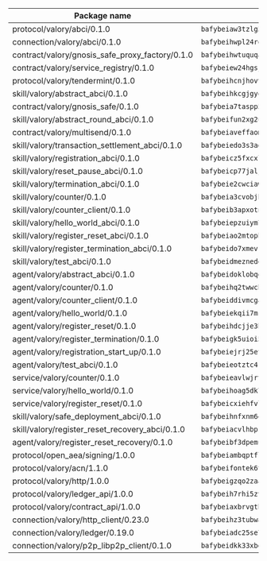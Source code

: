 | Package name                                                  | Package hash                                                  |
| ------------------------------------------------------------- | ------------------------------------------------------------- |
| protocol/valory/abci/0.1.0                                    | `bafybeiaw3tzlg3rkvnn5fcufblktmfwngmxugn4yo7pyjp76zz6aqtqcay` |
| connection/valory/abci/0.1.0                                  | `bafybeihwpl24rodaaacw5dpsmeazaaelm5j263fqderxm5xn7f5penm2bq` |
| contract/valory/gnosis_safe_proxy_factory/0.1.0               | `bafybeihwtuquqaimamkv26ucnyis4hc6lya34xwsx5n7hiksssnwfkekie` |
| contract/valory/service_registry/0.1.0                        | `bafybeiew24hgsjdasaqiikhulfa2rxgnh7pzpv2zzfwnsyfzbnrcj6dvjm` |
| protocol/valory/tendermint/0.1.0                              | `bafybeihcnjhovvyyfbkuw5sjyfx2lfd4soeocfqzxz54g67333m6nk5gxq` |
| skill/valory/abstract_abci/0.1.0                              | `bafybeihkcgjgyoleu6jgwhpffkzvflmybajlz5k2fkxhl3nngbbo6xzlsy` |
| contract/valory/gnosis_safe/0.1.0                             | `bafybeia7taspp5boe5235fdv5ejdix7fdhyy4kwp26qx2ng2oo3k7kk7iy` |
| skill/valory/abstract_round_abci/0.1.0                        | `bafybeifun2xg2ut3bqdauhphchl4vncqvmdw7b2gisurphmit2ihg45qp4` |
| contract/valory/multisend/0.1.0                               | `bafybeiaveffaomsnmsc5hx62o77u7ilma6eipox7m5lrwa56737ektva3i` |
| skill/valory/transaction_settlement_abci/0.1.0                | `bafybeiedo3s3adkz5glgqp6rcfar2e3ctlzdrha2iae2m4747vipluyjyu` |
| skill/valory/registration_abci/0.1.0                          | `bafybeicz5fxcxlivcgwfeog7eom6ytkblv62fnslfhi7di73b7hepuo52y` |
| skill/valory/reset_pause_abci/0.1.0                           | `bafybeicp77jaljr2c3jpim4x3u4fpvlmg5dzjxdzaxstfq3izfswrj2wiy` |
| skill/valory/termination_abci/0.1.0                           | `bafybeie2cwciawndceyhg52g27nd42ofnyhtupc6eflhx57l5uz2jh34y4` |
| skill/valory/counter/0.1.0                                    | `bafybeia3cvobjbvqfewxtfruu2yoefhv6x6s5jtkxpui6vatbym3otkumm` |
| skill/valory/counter_client/0.1.0                             | `bafybeib3apxotnry7gt6a5q2cesdobjlcb5bjqjuzwnp4f5naozbiyxvja` |
| skill/valory/hello_world_abci/0.1.0                           | `bafybeiepzuiym77th4hfpd3psempmxpnfvrzbonkvq4j4xggdwpp7mbw3i` |
| skill/valory/register_reset_abci/0.1.0                        | `bafybeiao2mtophm53j6fawtm6heav6v2vgmenwodrxne3gcj4e2qe3t44q` |
| skill/valory/register_termination_abci/0.1.0                  | `bafybeido7xmevr346ygpwmuhiojuxnlp3mqcisxl7izuixgpyfdluqvzae` |
| skill/valory/test_abci/0.1.0                                  | `bafybeidmeznedetpssx2cl7qqf6lqirggph4ybligngtrnfg64baifkzqi` |
| agent/valory/abstract_abci/0.1.0                              | `bafybeidoklobqgrb47oxxqnnkgadhgmg6qzusoy4gtyharj7sfsqe7ge3u` |
| agent/valory/counter/0.1.0                                    | `bafybeihq2twwcbdwc5mayl7bpzexq64aml2heznfszsaxoojzyzqttloq4` |
| agent/valory/counter_client/0.1.0                             | `bafybeiddivmcgauqdsbiedeenckltzyaukmyi3e4ccxp4cssqlqyadffwe` |
| agent/valory/hello_world/0.1.0                                | `bafybeiekqii7msxzpdgq2ggbjfzn43goq56qtzp45dwflw3ln7mscezlnm` |
| agent/valory/register_reset/0.1.0                             | `bafybeihdcjje3hewabg65sj57l22c2tb7lu2wmidqhgsbqsvcxb4j4qm2y` |
| agent/valory/register_termination/0.1.0                       | `bafybeigk5uioi5gc3rvzlwwie66kfdkradsdzseyjukdwqxk4m3hhgaxbm` |
| agent/valory/registration_start_up/0.1.0                      | `bafybeiejrj25et3aavgefcrh7fm2umf6j5a4ifdsbsnm6e3zr3fzclap6a` |
| agent/valory/test_abci/0.1.0                                  | `bafybeieotztc4rygmvjdvztvgatct5uddujqfkcucgmrcd4qnjt5535vle` |
| service/valory/counter/0.1.0                                  | `bafybeieavlwjrtbj43miapopwqtq7ztxv2opg7y6o23qz3zbchishnrory` |
| service/valory/hello_world/0.1.0                              | `bafybeihoag5dk7aubskyue655fcsuuxpoyc6blcgwaa3acmu7dorch5zpm` |
| service/valory/register_reset/0.1.0                           | `bafybeicxiehfvlam7xifg57tifkhuqdgjzdj4qq6cibjyb7y2vvd6ycbka` |
| skill/valory/safe_deployment_abci/0.1.0                       | `bafybeihnfxnm64hey66hkryijiqpoizttpfkhfwoylm6uzleee5ayh3csa` |
| skill/valory/register_reset_recovery_abci/0.1.0               | `bafybeiacvlhbps7qkqatgwlvj2jf5k3jf4yqrt7jsp263s7qnl2z3tif2e` |
| agent/valory/register_reset_recovery/0.1.0                    | `bafybeibf3dpemujemndu4p2qudzenvw3qvrtvngke3osk7sfj33lpxvr2m` |
| protocol/open_aea/signing/1.0.0                               | `bafybeiambqptflge33eemdhis2whik67hjplfnqwieoa6wblzlaf7vuo44` |
| protocol/valory/acn/1.1.0                                     | `bafybeifontek6tvaecatoauiule3j3id6xoktpjubvuqi3h2jkzqg7zh7a` |
| protocol/valory/http/1.0.0                                    | `bafybeigzqo2zaakcjtzzsm6dh4x73v72xg6ctk6muyp5uq5ueb7y34fbxy` |
| protocol/valory/ledger_api/1.0.0                              | `bafybeih7rhi5zvfvwakx5ifgxsz2cfipeecsh7bm3gnudjxtvhrygpcftq` |
| protocol/valory/contract_api/1.0.0                            | `bafybeiaxbrvgtbdrh4lslskuxyp4awyr4whcx3nqq5yrr6vimzsxg5dy64` |
| connection/valory/http_client/0.23.0                          | `bafybeihz3tubwado7j3wlivndzzuj3c6fdsp4ra5r3nqixn3ufawzo3wii` |
| connection/valory/ledger/0.19.0                               | `bafybeiadc25se7dgnn4mufztwpzdono4xsfs45qknzdqyi3gckn6ccuv44` |
| connection/valory/p2p_libp2p_client/0.1.0                     | `bafybeidkk33xbga54szmitk6uwsi3ef56hbbdbuasltqtiyki34hgfpnxa` |
